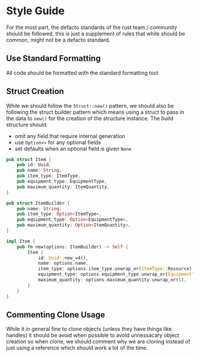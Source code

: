 # Style Guide

For the most part, the defacto standards of the rust team / community should be followed, this is just a supplement of rules that while should be common, might not be a defacto standard.

## Use Standard Formatting

All code should be formatted with the standard formatting tool

## Struct Creation

While we should follow the `Struct::new()` pattern, we should also be following the struct builder pattern which means using a struct to pass in the data to `new()` for the creation of the structure instance. The build structure should:

- omit any field that require internal generation
- use `Option<>` for any optional fields
- set defaults when an optional field is given `None`

```rs
pub struct Item {
    pub id: Uuid,
    pub name: String,
    pub item_type: ItemType,
    pub equipment_type: EquipmentType,
    pub maximum_quantity: ItemQuantity,
}

pub struct ItemBuilder {
    pub name: String,
    pub item_type: Option<ItemType>,
    pub equipment_type: Option<EquipmentType>,
    pub maximum_quantity: Option<ItemQuantity>,
}

impl Item {
    pub fn new(options: ItemBuilder) -> Self {
        Item {
            id: Uuid::new_v4(),
            name: options.name,
            item_type: options.item_type.unwrap_or(ItemType::Resource),
            equipment_type: options.equipment_type.unwrap_or(EquipmentType::None),
            maximum_quantity: options.maximum_quantity.unwrap_or(1),
        }
    }
}
```

## Commenting Clone Usage

While it in general fine to clone objects (unless they have things like handles) it should be avoid when possible to avoid unnessacary object creation so when clone, we should comment why we are cloning instead of just using a reference which should work a lot of the time.
